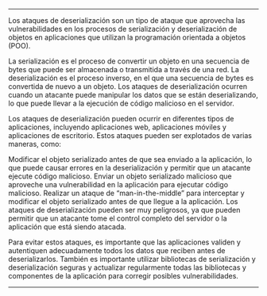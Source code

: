 -- -
Los ataques de deserialización son un tipo de ataque que aprovecha las vulnerabilidades en los procesos de serialización y deserialización de objetos en aplicaciones que utilizan la programación orientada a objetos (POO).

La serialización es el proceso de convertir un objeto en una secuencia de bytes que puede ser almacenada o transmitida a través de una red. La deserialización es el proceso inverso, en el que una secuencia de bytes es convertida de nuevo a un objeto. Los ataques de deserialización ocurren cuando un atacante puede manipular los datos que se están deserializando, lo que puede llevar a la ejecución de código malicioso en el servidor.

Los ataques de deserialización pueden ocurrir en diferentes tipos de aplicaciones, incluyendo aplicaciones web, aplicaciones móviles y aplicaciones de escritorio. Estos ataques pueden ser explotados de varias maneras, como:

Modificar el objeto serializado antes de que sea enviado a la aplicación, lo que puede causar errores en la deserialización y permitir que un atacante ejecute código malicioso.
Enviar un objeto serializado malicioso que aproveche una vulnerabilidad en la aplicación para ejecutar código malicioso.
Realizar un ataque de “man-in-the-middle” para interceptar y modificar el objeto serializado antes de que llegue a la aplicación.
Los ataques de deserialización pueden ser muy peligrosos, ya que pueden permitir que un atacante tome el control completo del servidor o la aplicación que está siendo atacada.

Para evitar estos ataques, es importante que las aplicaciones validen y autentiquen adecuadamente todos los datos que reciben antes de deserializarlos. También es importante utilizar bibliotecas de serialización y deserialización seguras y actualizar regularmente todas las bibliotecas y componentes de la aplicación para corregir posibles vulnerabilidades.
-- -
